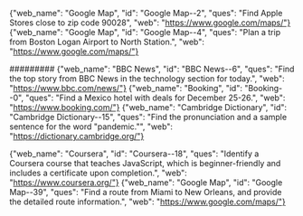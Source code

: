 
{"web_name": "Google Map", "id": "Google Map--2", "ques": "Find Apple Stores close to zip code 90028", "web": "https://www.google.com/maps/"}
{"web_name": "Google Map", "id": "Google Map--4", "ques": "Plan a trip from Boston Logan Airport to North Station.", "web": "https://www.google.com/maps/"}

######### 
{"web_name": "BBC News", "id": "BBC News--6", "ques": "Find the top story from BBC News in the technology section for today.", "web": "https://www.bbc.com/news/"}
{"web_name": "Booking", "id": "Booking--0", "ques": "Find a Mexico hotel with deals for December 25-26.", "web": "https://www.booking.com/"}
{"web_name": "Cambridge Dictionary", "id": "Cambridge Dictionary--15", "ques": "Find the pronunciation and a sample sentence for the word \"pandemic.\"", "web": "https://dictionary.cambridge.org/"}

{"web_name": "Coursera", "id": "Coursera--18", "ques": "Identify a Coursera course that teaches JavaScript, which is beginner-friendly and includes a certificate upon completion.", "web": "https://www.coursera.org/"}
{"web_name": "Google Map", "id": "Google Map--39", "ques": "Find a route from Miami to New Orleans, and provide the detailed route information.", "web": "https://www.google.com/maps/"}
